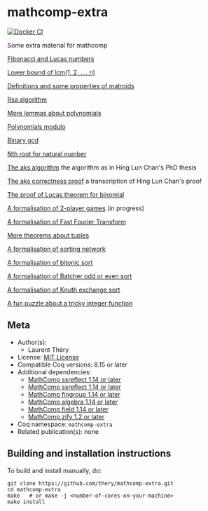 <!---
This file was generated from `meta.yml`, please do not edit manually.
Follow the instructions on https://github.com/coq-community/templates to regenerate.
--->
# mathcomp-extra

[![Docker CI][docker-action-shield]][docker-action-link]

[docker-action-shield]: https://github.com/thery/mathcomp-extra/workflows/Docker%20CI/badge.svg?branch=master
[docker-action-link]: https://github.com/thery/mathcomp-extra/actions?query=workflow:"Docker%20CI"





Some extra material for mathcomp

  [Fibonacci and Lucas numbers](./fib.v)

  [Lower bound of lcm(1, 2, ..., n)](./lcm_lbound.v)

  [Definitions and some properties of matroids](./matroid.v)

  [Rsa algorithm](./rsa.v)

  [More lemmas about polynomials](./more_thm.v)

  [Polynomials modulo](./divpoly.v)

  [Binary gcd](./bgcdn.v)

  [Nth root for natural number](./rootn.v)

  [The aks algorithm](./aks_algo.v)  the algorithm as in Hing Lun Chan's PhD thesis

  [The aks correctness proof](./aks.v)  a transcription of Hing Lun Chan's proof

  [The proof of Lucas theorem for binomial](./digitn.v)

  [A formalisation of 2-player games](./tplayer.v) (in progress)

  [A formalisation of Fast Fourier Transform](./fft.v)

  [More theorems about tuples](./more_tuple.v)

  [A formalisation of sorting network](./nsort.v)
    
  [A formalisation of bitonic sort](./bitonic.v) 
    
  [A formalisation of Batcher odd or even sort](./batcher.v) 

  [A formalisation of Knuth exchange sort](./bjsort.v) 

  [A fun puzzle about a tricky integer function ](./puzzleFF.v)

## Meta

- Author(s):
  - Laurent Théry
- License: [MIT License](LICENSE)
- Compatible Coq versions: 8.15 or later
- Additional dependencies:
  - [MathComp ssreflect 1.14 or later](https://math-comp.github.io)
  - [MathComp ssreflect 1.14 or later](https://math-comp.github.io)
  - [MathComp fingroup 1.14 or later](https://math-comp.github.io)
  - [MathComp algebra 1.14 or later](https://math-comp.github.io)
  - [MathComp field 1.14 or later](https://math-comp.github.io)
  - [MathComp zify 1.2 or later](https://github.com/math-comp/mczify)
- Coq namespace: `mathcomp-extra`
- Related publication(s): none

## Building and installation instructions
To build and install manually, do:

``` shell
git clone https://github.com/thery/mathcomp-extra.git
cd mathcomp-extra
make   # or make -j <number-of-cores-on-your-machine> 
make install
```



